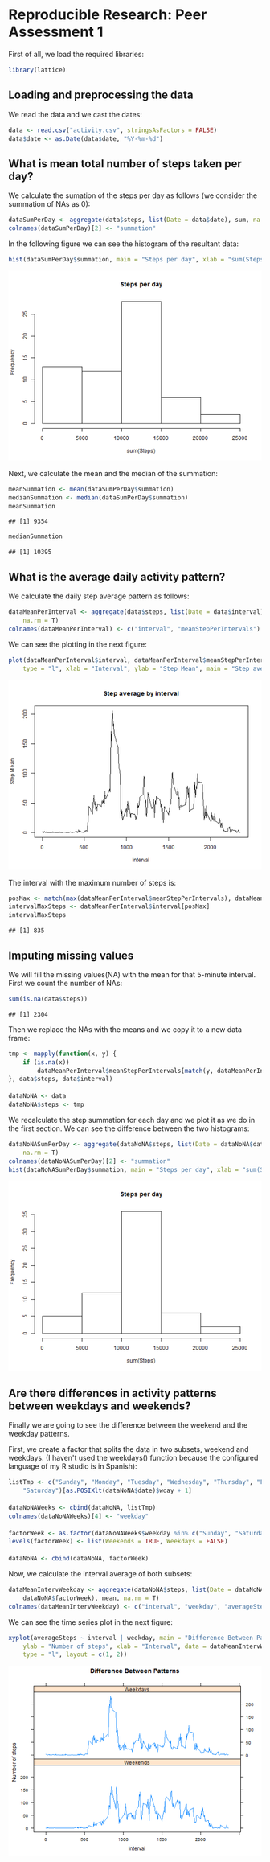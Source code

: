 # Reproducible Research: Peer Assessment 1
First of all, we load the required libraries:


```r
library(lattice)
```




## Loading and preprocessing the data
We read the data and we cast the dates:


```r
data <- read.csv("activity.csv", stringsAsFactors = FALSE)
data$date <- as.Date(data$date, "%Y-%m-%d")
```



## What is mean total number of steps taken per day?

We calculate the sumation of the steps per day as follows (we consider the summation of NAs as 0):


```r
dataSumPerDay <- aggregate(data$steps, list(Date = data$date), sum, na.rm = T)
colnames(dataSumPerDay)[2] <- "summation"
```


In the following figure we can see the histogram of the resultant data:

```r
hist(dataSumPerDay$summation, main = "Steps per day", xlab = "sum(Steps)")
```

![plot of chunk unnamed-chunk-4](figure/unnamed-chunk-4.png) 


Next, we calculate the mean and the median of the summation: 

```r
meanSummation <- mean(dataSumPerDay$summation)
medianSummation <- median(dataSumPerDay$summation)
meanSummation
```

```
## [1] 9354
```

```r
medianSummation
```

```
## [1] 10395
```


## What is the average daily activity pattern?

We calculate the daily step average pattern as follows:  


```r
dataMeanPerInterval <- aggregate(data$steps, list(Date = data$interval), mean, 
    na.rm = T)
colnames(dataMeanPerInterval) <- c("interval", "meanStepPerIntervals")
```


We can see the plotting in the next figure:

```r
plot(dataMeanPerInterval$interval, dataMeanPerInterval$meanStepPerIntervals, 
    type = "l", xlab = "Interval", ylab = "Step Mean", main = "Step average by interval")
```

![plot of chunk unnamed-chunk-7](figure/unnamed-chunk-7.png) 


The interval with the maximum number of steps is:

```r
posMax <- match(max(dataMeanPerInterval$meanStepPerIntervals), dataMeanPerInterval$meanStepPerIntervals)
intervalMaxSteps <- dataMeanPerInterval$interval[posMax]
intervalMaxSteps
```

```
## [1] 835
```


## Imputing missing values
We will fill the missing values(NA) with the mean for that 5-minute interval.  
First we count the number of NAs:


```r
sum(is.na(data$steps))
```

```
## [1] 2304
```


Then we replace the NAs with the means and we copy it to a new data frame:


```r
tmp <- mapply(function(x, y) {
    if (is.na(x)) 
        dataMeanPerInterval$meanStepPerIntervals[match(y, dataMeanPerInterval$interval)] else x
}, data$steps, data$interval)

dataNoNA <- data
dataNoNA$steps <- tmp
```


We recalculate the step summation for each day and we plot it as we do in the first section. We can see the difference between the two histograms:


```r
dataNoNASumPerDay <- aggregate(dataNoNA$steps, list(Date = dataNoNA$date), sum, 
    na.rm = T)
colnames(dataNoNASumPerDay)[2] <- "summation"
hist(dataNoNASumPerDay$summation, main = "Steps per day", xlab = "sum(Steps)")
```

![plot of chunk unnamed-chunk-11](figure/unnamed-chunk-11.png) 


## Are there differences in activity patterns between weekdays and weekends?

Finally we are going to see the difference between the weekend and the weekday patterns.

First, we create a factor that splits the data in two subsets, weekend and weekdays. (I haven't used the weekdays() function because the configured language of my R studio is in Spanish):


```r
listTmp <- c("Sunday", "Monday", "Tuesday", "Wednesday", "Thursday", "Friday", 
    "Saturday")[as.POSIXlt(dataNoNA$date)$wday + 1]

dataNoNAWeeks <- cbind(dataNoNA, listTmp)
colnames(dataNoNAWeeks)[4] <- "weekday"

factorWeek <- as.factor(dataNoNAWeeks$weekday %in% c("Sunday", "Saturday"))
levels(factorWeek) <- list(Weekends = TRUE, Weekdays = FALSE)

dataNoNA <- cbind(dataNoNA, factorWeek)
```


Now, we calculate the interval average of both subsets:


```r
dataMeanIntervWeekday <- aggregate(dataNoNA$steps, list(Date = dataNoNA$interval, 
    dataNoNA$factorWeek), mean, na.rm = T)
colnames(dataMeanIntervWeekday) <- c("interval", "weekday", "averageSteps")
```


We can see the time series plot in the next figure:

```r
xyplot(averageSteps ~ interval | weekday, main = "Difference Between Patterns", 
    ylab = "Number of steps", xlab = "Interval", data = dataMeanIntervWeekday, 
    type = "l", layout = c(1, 2))
```

![plot of chunk unnamed-chunk-14](figure/unnamed-chunk-14.png) 

